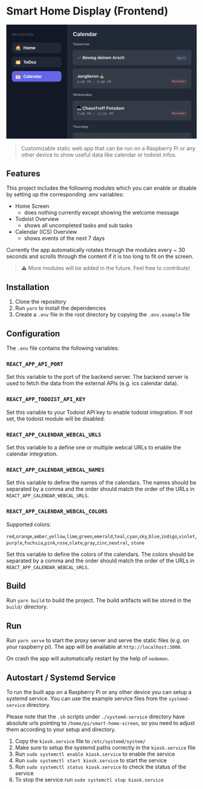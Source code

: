 # Smart Home Display (Frontend)

![teaser.gif](docs/teaser.png)

> Customizable static web app that can be run on a Raspberry Pi or any other device to show useful data like calendar or todoist infos.


## Features

This project includes the following modules which you can enable or disable by setting up the corresponding .env variables:

- Home Screen
  - does nothing currently except showing the welcome message
- Todoist Overview
  - shows all uncompleted tasks and sub tasks
- Calendar (ICS) Overview
  - shows events of the next 7 days

Currently the app automatically rotates through the modules every ~ 30 seconds and scrolls through the content if it is too long to fit on the screen.

> ⚠️ More modules will be added in the future. Feel free to contribute!

## Installation

1. Clone the repository
2. Run `yarn` to install the dependencies
3. Create a `.env` file in the root directory by copying the `.env.example` file


## Configuration

The `.env` file contains the following variables:

### `REACT_APP_API_PORT`

Set this variable to the port of the backend server. The backend server is used to fetch the data from the external APIs (e.g. ics calendar data).

### `REACT_APP_TODOIST_API_KEY`

Set this variable to your Todoist API key to enable todoist integration. If not set, the todoist module will be disabled.

### `REACT_APP_CALENDAR_WEBCAL_URLS`

Set this variable to a define one or multiple webcal URLs to enable the calendar integration. 

### `REACT_APP_CALENDAR_WEBCAL_NAMES`

Set this variable to define the names of the calendars. The names should be separated by a comma and the order should match the order of the URLs in `REACT_APP_CALENDAR_WEBCAL_URLS`.

### `REACT_APP_CALENDAR_WEBCAL_COLORS`

Supported colors:

`red`,`orange`,`amber`,`yellow`,`lime`,`green`,`emerald`,`teal`,`cyan`,`sky`,`blue`,`indigo`,`violet`,`purple`,`fuchsia`,`pink`,`rose`,`slate`,`gray`,`zinc`,`neutral`, `stone`

Set this variable to define the colors of the calendars. The colors should be separated by a comma and the order should match the order of the URLs in `REACT_APP_CALENDAR_WEBCAL_URLS`.

## Build

Run `yarn build` to build the project. The build artifacts will be stored in the `build/` directory.


## Run

Run `yarn serve` to start the proxy server and serve the static files (e.g. on your raspberry pi). The app will be available at `http://localhost:3000`.

On crash the app will automatically restart by the help of `nodemon`.

## Autostart / Systemd Service

To run the built app on a Raspberry Pi or any other device you can setup a systemd service. You can use the example service files from the `systemd-service` directory.

Please note that the `.sh` scripts under `./systemd-service` directory have absolute urls pointing to `/home/pi/smart-home-screen`, so you need to adjust them according to your setup and directory.

1. Copy the `kiosk.service` file to `/etc/systemd/system/`
2. Make sure to setup the systemd paths correctly in the `kiosk.service` file
3. Run `sudo systemctl enable kiosk.service` to enable the service
4. Run `sudo systemctl start kiosk.service` to start the service
5. Run `sudo systemctl status kiosk.service` to check the status of the service
6. To stop the service run `sudo systemctl stop kiosk.service`